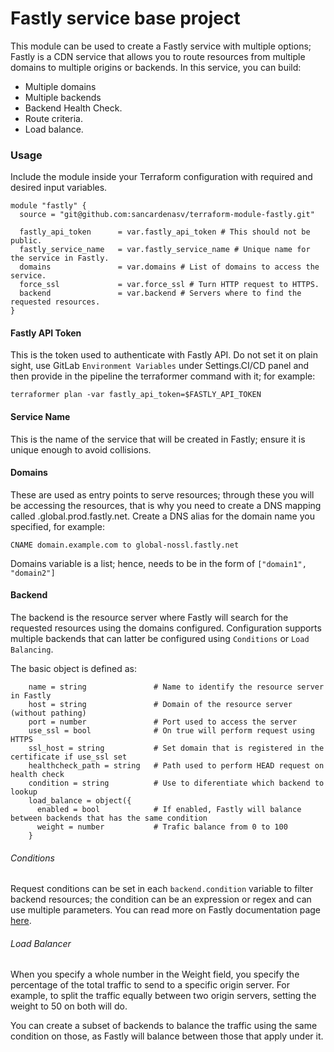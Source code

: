 # Fastly service base project
This module can be used to create a Fastly service with multiple options;
Fastly is a CDN service that allows you to route resources from multiple domains to multiple origins or backends.
In this service, you can build:
- Multiple domains
- Multiple backends
- Backend Health Check.
- Route criteria.
- Load balance.

### Usage
Include the module inside your Terraform configuration with required and desired input variables.
```
module "fastly" {
  source = "git@github.com:sancardenasv/terraform-module-fastly.git"
  
  fastly_api_token      = var.fastly_api_token # This should not be public.
  fastly_service_name   = var.fastly_service_name # Unique name for the service in Fastly.
  domains               = var.domains # List of domains to access the service.
  force_ssl             = var.force_ssl # Turn HTTP request to HTTPS.
  backend               = var.backend # Servers where to find the requested resources.
}
```

#### Fastly API Token
This is the token used to authenticate with Fastly API. Do not set it on plain sight, use GitLab
`Environment Variables` under Settings.CI/CD panel and then provide in the pipeline the terraformer
command with it; for example:
```
terraformer plan -var fastly_api_token=$FASTLY_API_TOKEN
```
#### Service Name
This is the name of the service that will be created in Fastly; ensure it is unique enough to avoid collisions.

#### Domains
These are used as entry points to serve resources; through these you will be accessing the resources, that is why
you need to create a DNS mapping called <domain>.global.prod.fastly.net.
Create a DNS alias for the domain name you specified, for example:
```
CNAME domain.example.com to global-nossl.fastly.net
```
Domains variable is a list; hence, needs to be in the form of `["domain1", "domain2"]`

#### Backend
The backend is the resource server where Fastly will search for the requested resources using the domains configured.
Configuration supports multiple backends that can latter be configured using `Conditions` or `Load Balancing`.

The basic object is defined as:
```
    name = string               # Name to identify the resource server in Fastly
    host = string               # Domain of the resource server (without pathing)
    port = number               # Port used to access the server
    use_ssl = bool              # On true will perform request using HTTPS
    ssl_host = string           # Set domain that is registered in the certificate if use_ssl set
    healthcheck_path = string   # Path used to perform HEAD request on health check
    condition = string          # Use to diferentiate which backend to lookup
    load_balance = object({
      enabled = bool            # If enabled, Fastly will balance between backends that has the same condition
      weight = number           # Trafic balance from 0 to 100
    }
```

###### Conditions
Request conditions can be set in each `backend.condition` variable to filter backend resources;
the condition can be an expression or regex and can use multiple parameters.
You can read more on Fastly documentation page [here](https://docs.fastly.com/en/guides/using-conditions).

###### Load Balancer
When you specify a whole number in the Weight field, you specify the percentage of the total traffic to send
to a specific origin server. For example, to split the traffic equally between two origin servers, setting
the weight to 50 on both will do.

You can create a subset of backends to balance the traffic using the same condition on those, as Fastly
will balance between those that apply under it.